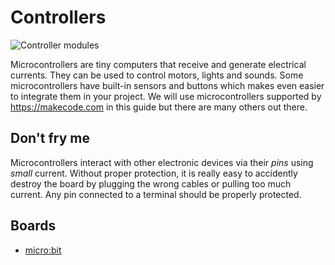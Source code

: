 # Controllers

![Controller modules]({{site.baseurl}}/assets/controller.jpg)

Microcontrollers are tiny computers that receive and generate electrical currents. They can be used to control motors, lights and sounds.
Some microcontrollers have built-in sensors and buttons which makes even easier to integrate them in your project. 
We will use microcontrollers supported by https://makecode.com in this guide but there are many others out there.

## Don't fry me

Microcontrollers interact with other electronic devices via their _pins_ using _small_ current. 
Without proper protection, it is really easy to accidently destroy the board by plugging the wrong cables or pulling too much current.
Any pin connected to a terminal should be properly protected.

## Boards

* [micro:bit]({{site.baseurl}}/modules/controller/microbit)